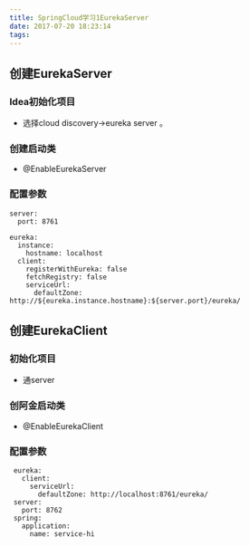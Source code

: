 ```yaml
---
title: SpringCloud学习1EurekaServer
date: 2017-07-20 18:23:14
tags:
---
```


          
## 创建EurekaServer

### Idea初始化项目
   * 选择cloud discovery->eureka server 。


### 创建启动类
   * @EnableEurekaServer
   
### 配置参数
    server:
      port: 8761
    
    eureka:
      instance:
        hostname: localhost
      client:
        registerWithEureka: false
        fetchRegistry: false
        serviceUrl:
          defaultZone: http://${eureka.instance.hostname}:${server.port}/eureka/
          
          
          
## 创建EurekaClient
### 初始化项目
   * 通server
   
### 创阿金启动类
   * @EnableEurekaClient
   
### 配置参数
     eureka:
       client:
         serviceUrl:
           defaultZone: http://localhost:8761/eureka/
     server:
       port: 8762
     spring:
       application:
         name: service-hi    

